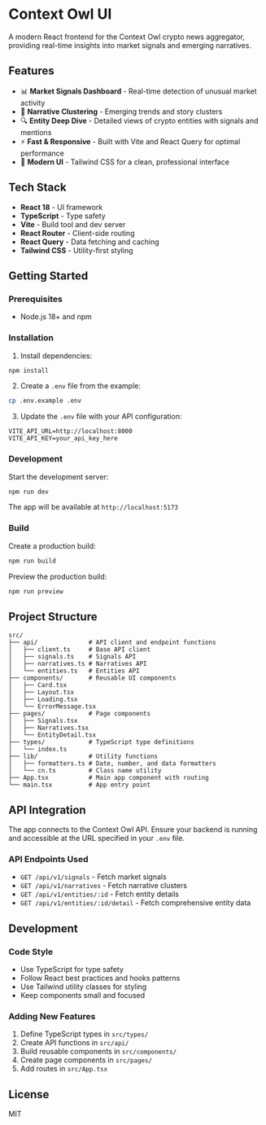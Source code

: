# Context Owl UI

A modern React frontend for the Context Owl crypto news aggregator, providing real-time insights into market signals and emerging narratives.

## Features

- 📊 **Market Signals Dashboard** - Real-time detection of unusual market activity
- 📰 **Narrative Clustering** - Emerging trends and story clusters
- 🔍 **Entity Deep Dive** - Detailed views of crypto entities with signals and mentions
- ⚡ **Fast & Responsive** - Built with Vite and React Query for optimal performance
- 🎨 **Modern UI** - Tailwind CSS for a clean, professional interface

## Tech Stack

- **React 18** - UI framework
- **TypeScript** - Type safety
- **Vite** - Build tool and dev server
- **React Router** - Client-side routing
- **React Query** - Data fetching and caching
- **Tailwind CSS** - Utility-first styling

## Getting Started

### Prerequisites

- Node.js 18+ and npm

### Installation

1. Install dependencies:
```bash
npm install
```

2. Create a `.env` file from the example:
```bash
cp .env.example .env
```

3. Update the `.env` file with your API configuration:
```env
VITE_API_URL=http://localhost:8000
VITE_API_KEY=your_api_key_here
```

### Development

Start the development server:
```bash
npm run dev
```

The app will be available at `http://localhost:5173`

### Build

Create a production build:
```bash
npm run build
```

Preview the production build:
```bash
npm run preview
```

## Project Structure

```
src/
├── api/              # API client and endpoint functions
│   ├── client.ts     # Base API client
│   ├── signals.ts    # Signals API
│   ├── narratives.ts # Narratives API
│   └── entities.ts   # Entities API
├── components/       # Reusable UI components
│   ├── Card.tsx
│   ├── Layout.tsx
│   ├── Loading.tsx
│   └── ErrorMessage.tsx
├── pages/            # Page components
│   ├── Signals.tsx
│   ├── Narratives.tsx
│   └── EntityDetail.tsx
├── types/            # TypeScript type definitions
│   └── index.ts
├── lib/              # Utility functions
│   ├── formatters.ts # Date, number, and data formatters
│   └── cn.ts         # Class name utility
├── App.tsx           # Main app component with routing
└── main.tsx          # App entry point
```

## API Integration

The app connects to the Context Owl API. Ensure your backend is running and accessible at the URL specified in your `.env` file.

### API Endpoints Used

- `GET /api/v1/signals` - Fetch market signals
- `GET /api/v1/narratives` - Fetch narrative clusters
- `GET /api/v1/entities/:id` - Fetch entity details
- `GET /api/v1/entities/:id/detail` - Fetch comprehensive entity data

## Development

### Code Style

- Use TypeScript for type safety
- Follow React best practices and hooks patterns
- Use Tailwind utility classes for styling
- Keep components small and focused

### Adding New Features

1. Define TypeScript types in `src/types/`
2. Create API functions in `src/api/`
3. Build reusable components in `src/components/`
4. Create page components in `src/pages/`
5. Add routes in `src/App.tsx`

## License

MIT
